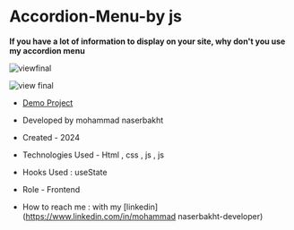 
# Accordion-Menu-by js

**If you have a lot of information to display on your site, why don't you use my accordion menu**

![viewfinal](https://user-images.githubusercontent.com/109727844/204102879-086fee63-9bda-43b2-a1aa-49879c3f2d39.jpg)

![view final](https://user-images.githubusercontent.com/109727844/204102930-fac80657-4d16-4816-b476-a88e984abefe.jpg)

- [Demo Project](https://mohammadnaserbakht.github.io/car-shop/)

- Developed by mohammad naserbakht

- Created - 2024

- Technologies Used - Html , css , js , js

- Hooks Used : useState 

- Role - Frontend

- How to reach me : with my  [linkedin](https://www.linkedin.com/in/mohammad naserbakht-developer)
